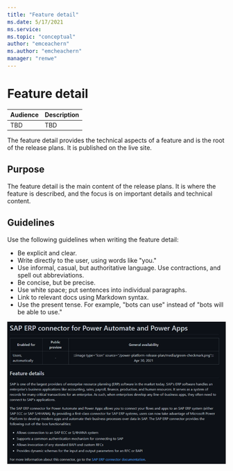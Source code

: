 ```yaml
---
title: "Feature detail"
ms.date: 5/17/2021
ms.service: 
ms.topic: "conceptual"
author: "emceachern"
ms.author: "emcheachern"
manager: "renwe"
---
```


# Feature detail

| Audience | Description |
|-------------|------------|
| TBD | TBD |

The feature detail provides the technical aspects of a feature and is the root of the release plans. It is published on the live site.

## Purpose
The feature detail is the main content of the release plans. It is where the feature is described, and the focus is on important details and technical content. 

## Guidelines
Use the following guidelines when writing the feature detail:

* Be explicit and clear.
* Write directly to the user, using words like "you."
* Use informal, casual, but authoritative language. Use contractions, and spell out abbreviations.
* Be concise, but be precise.
* Use white space; put sentences into individual paragraphs.
* Link to relevant docs using Markdown syntax.
* Use the present tense. For example, "bots can use" instead of "bots will be able to use."

![Example of a feature detail](media/featuredetail.png "Example of a feature detail")


